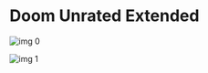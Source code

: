 # Doom Unrated Extended

![img 0](https://i.imgur.com/PNBxOSG.jpg)

![img 1](https://i.imgur.com/qzbfUmN.png)


